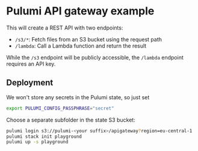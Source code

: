# Pulumi API gateway example

This will create a REST API with two endpoints:

* `/s3/*`: Fetch files from an S3 bucket using the request path
* `/lambda`: Call a Lambda function and return the result

While the `/s3` endpoint will be publicly accessible, the `/lambda` endpoint requires an API key.

## Deployment

We won't store any secrets in the Pulumi state, so just set

```bash
export PULUMI_CONFIG_PASSPHRASE="secret"
```

Choose a separate subfolder in the state S3 bucket:

```bash
pulumi login s3://pulumi-<your suffix>/apigateway?region=eu-central-1
pulumi stack init playground
pulumi up -s playground
```
